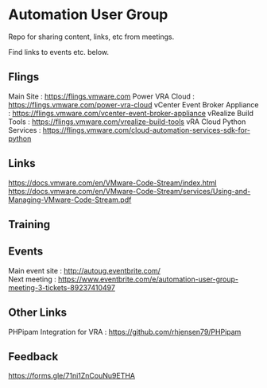 # Automation User Group

Repo for sharing content, links, etc from meetings. 

Find links to events etc. below.

## Flings<br>
Main Site : https://flings.vmware.com
Power VRA Cloud : https://flings.vmware.com/power-vra-cloud
vCenter Event Broker Appliance : https://flings.vmware.com/vcenter-event-broker-appliance
vRealize Build Tools : https://flings.vmware.com/vrealize-build-tools
vRA Cloud Python Services : https://flings.vmware.com/cloud-automation-services-sdk-for-python

## Links<br>
https://docs.vmware.com/en/VMware-Code-Stream/index.html 
https://docs.vmware.com/en/VMware-Code-Stream/services/Using-and-Managing-VMware-Code-Stream.pdf

## Training<br>


## Events<br>
Main event site : http://autoug.eventbrite.com/<br>
Next meeting : https://www.eventbrite.com/e/automation-user-group-meeting-3-tickets-89237410497

## Other Links
PHPipam Integration for VRA : https://github.com/rhjensen79/PHPipam

## Feedback<br>
https://forms.gle/71ni1ZnCouNu9ETHA

